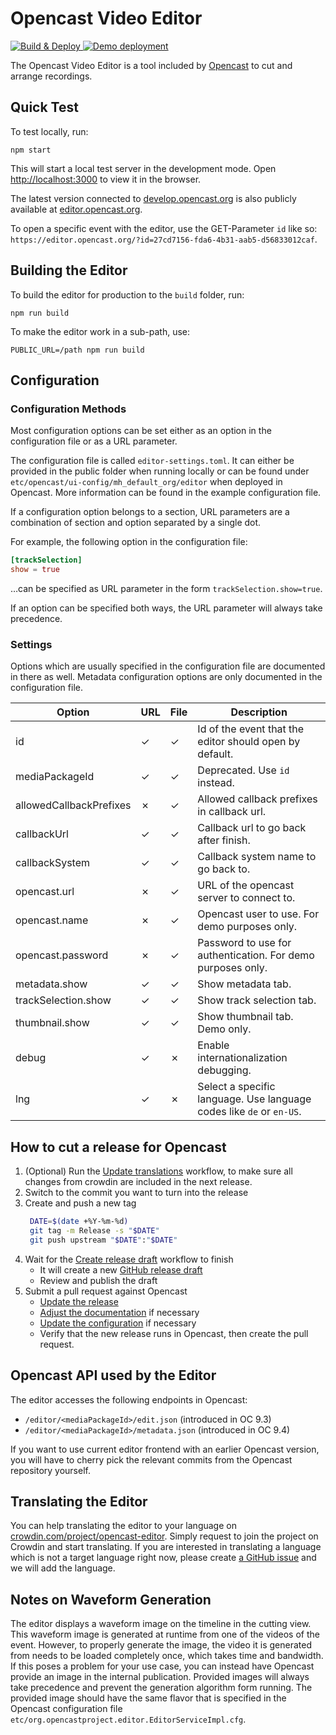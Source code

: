 Opencast Video Editor
=====================

[![Build & Deploy](https://github.com/opencast/opencast-editor/workflows/Build%20&%20Deploy/badge.svg)
](https://github.com/opencast/opencast-editor/actions?query=workflow%3A%22Build+%26+Deploy%22)
[![Demo deployment](https://img.shields.io/badge/demo-editor.opencast.org-blue)
](https://editor.opencast.org)

The Opencast Video Editor is a tool included by [Opencast](https://opencast.org) to cut and arrange recordings.


Quick Test
----------

To test locally, run:

    npm start

This will start a local test server in the development mode.
Open [http://localhost:3000](localhost:3000) to view it in the browser.

The latest version connected to [develop.opencast.org](https://develop.opencast.org) is also publicly available
at [editor.opencast.org](https://editor.opencast.org).

To open a specific event with the editor, use the GET-Parameter `id` like so: `https://editor.opencast.org/?id=27cd7156-fda6-4b31-aab5-d56833012caf`.


Building the Editor
-------------------

To build the editor for production to the `build` folder, run:

    npm run build

To make the editor work in a sub-path, use:

    PUBLIC_URL=/path npm run build


Configuration
-------------


### Configuration Methods

Most configuration options can be set either as an option in the configuration file or as a URL parameter.

The configuration file is called `editor-settings.toml`. It can either be provided in the public folder when running locally or can be found under `etc/opencast/ui-config/mh_default_org/editor` when deployed in Opencast. More information can be found in the example configuration file.

If a configuration option belongs to a section, URL parameters are a combination of section and option separated by a single dot.

For example, the following option in the configuration file:

```toml
[trackSelection]
show = true
```

…can be specified as URL parameter in the form `trackSelection.show=true`.

If an option can be specified both ways, the URL parameter will always take precedence.


### Settings

Options which are usually specified in the configuration file are documented in there as well. Metadata configuration options are only documented in the configuration file.

| Option                  | URL | File | Description                                                          |
|-------------------------|-----|------|----------------------------------------------------------------------|
| id                      | ✓   | ✓    | Id of the event that the editor should open by default.              |
| mediaPackageId          | ✓   | ✓    | Deprecated. Use `id` instead.                                        |
| allowedCallbackPrefixes | ✗   | ✓    | Allowed callback prefixes in callback url.                           |
| callbackUrl             | ✓   | ✓    | Callback url to go back after finish.                                |
| callbackSystem          | ✓   | ✓    | Callback system name to go back to.                                  |
| opencast.url            | ✗   | ✓    | URL of the opencast server to connect to.                            |
| opencast.name           | ✗   | ✓    | Opencast user to use. For demo purposes only.                        |
| opencast.password       | ✗   | ✓    | Password to use for authentication. For demo purposes only.          |
| metadata.show           | ✓   | ✓    | Show metadata tab.                                                   |
| trackSelection.show     | ✓   | ✓    | Show track selection tab.                                            |
| thumbnail.show          | ✓   | ✓    | Show thumbnail tab. Demo only.                                       |
| debug                   | ✓   | ✗    | Enable internationalization debugging.                               |
| lng                     | ✓   | ✗    | Select a specific language. Use language codes like `de` or `en-US`. |

How to cut a release for Opencast
---------------------------------

1. (Optional) Run the [Update translations](https://github.com/opencast/opencast-editor/actions/workflows/update-translations.yml) workflow, to make sure all changes from crowdin are included in the next release.
1. Switch to the commit you want to turn into the release
1. Create and push a new tag
   ```bash
    DATE=$(date +%Y-%m-%d)
    git tag -m Release -s "$DATE"
    git push upstream "$DATE":"$DATE"
   ```
1. Wait for the [Create release draft](https://github.com/opencast/opencast-editor/actions/workflows/create-release.yml)
   workflow to finish
    - It will create a new [GitHub release draft](https://github.com/opencast/opencast-editor/releases)
    - Review and publish the draft
1. Submit a pull request against Opencast
    - [Update the release](https://github.com/opencast/opencast/blob/b2bea8822b95b8692bb5bbbdf75c9931c2b7298a/modules/editor/pom.xml#L16-L17)
    - [Adjust the documentation](https://github.com/opencast/opencast/blob/b2bea8822b95b8692bb5bbbdf75c9931c2b7298a/docs/guides/admin/docs/modules/editor.md)
      if necessary
    - [Update the configuration](https://github.com/opencast/opencast/blob/b2bea8822b95b8692bb5bbbdf75c9931c2b7298a/etc/ui-config/mh_default_org/editor/editor-settings.toml)
      if necessary
    - Verify that the new release runs in Opencast, then create the pull request.


Opencast API used by the Editor
-------------

The editor accesses the following endpoints in Opencast:

* `/editor/<mediaPackageId>/edit.json`      (introduced in OC 9.3)
* `/editor/<mediaPackageId>/metadata.json`  (introduced in OC 9.4)

If you want to use current editor frontend with an earlier Opencast version, you will have to cherry pick the relevant commits from the Opencast repository yourself.


Translating the Editor
-------------
You can help translating the editor to your language on [crowdin.com/project/opencast-editor](https://crowdin.com/project/opencast-editor). Simply request to join the project on Crowdin and start translating. If you are interested in translating a language which is not a target language right now, please create [a GitHub issue](https://github.com/opencast/opencast-editor/issues) and we will add the language.


Notes on Waveform Generation
----------------------------

The editor displays a waveform image on the timeline in the cutting view. This waveform image is generated at runtime
from one of the videos of the event. However, to properly generate the image, the video it is generated from needs to be
loaded completely once, which takes time and bandwidth. If this poses a problem for your use case, you can instead have
Opencast provide an image in the internal publication. Provided images will always take precedence and prevent the
generation algorithm form running. The provided image should have the same flavor that is specified in the Opencast
configuration file `etc/org.opencastproject.editor.EditorServiceImpl.cfg`.
